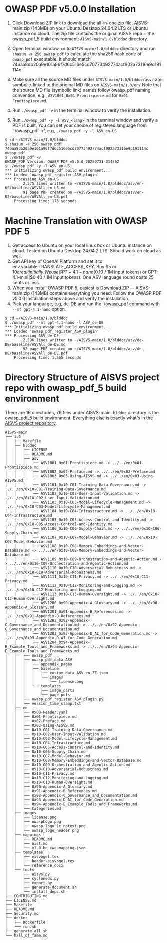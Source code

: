 # OWASP PDF v5.0.0 Installation

1. Click [Download ZIP](https://github.com/tetsuoseto/AISVS/archive/refs/heads/main.zip) link to download the all-in-one zip file, AISVS-main.zip (143MB) on your Ubuntu Desktop 24.04.2 LTS or Ubuntu instance on cloud. The zip file contains the original AISVS repo + the owasp_pdf_5 build environment: `AISVS-main/1.0/blddoc` directory.

2. Open terminal window, `cd` to `AISVS-main/1.0/blddoc` directory and run `shasum -a 256 owasp_pdf` to calculate the sha256 hash code of `owasp_pdf` executable. It should match 746aa8db20a9e101a96f7d6c516e5cd70773492774acf902a73116e9d191114c

3. Make sure all the source MD files under `AISVS-main/1.0/blddoc/asv/` are symbolic-linked to the original MD files on `AISVS-main/1.0/en/` Note that the source MD file (symbolic link) names follow owasp_pdf naming convention, e.g., `ASV1001_0x01-Frontispiece.md` for `0x01-Frontispiece.md`.

4. Run `./owasp_pdf -v` in the terminal window to verify the installation.

5. Run `./owasp_pdf -y -l ASV_<lang>` in the terminal window and verify a PDF is built. You can set your choice of registered language from './owasp_pdf -r', e.g, `./owasp_pdf -y -l ASV_en-US`

```
$ cd ~/AISVS-main/1.0/blddoc
$ shasum -a 256 owasp_pdf
746aa8db20a9e101a96f7d6c516e5cd70773492774acf902a73116e9d191114c  owasp_pdf
$ ./owasp_pdf -v
OWASP_PDF Version: OWASP PDF v5.0.0 20250731-214352
$ ./owasp_pdf -y -l ASV_en-US
*** initializing owasp_pdf build environment...
*** Loaded 'owasp_pdf_register_ASV_plugin'
*** Processing ASV_en-US
        2,575 lines written to ~/AISVS-main/1.0/blddoc/asv/en-US/baseline/ASVAll_en-US.md
        91 page PDF created on ~/AISVS-main/1.0/blddoc/asv/en-US/baseline/ASVAll_en-US.pdf
    Processing time: 173 seconds
```

# Machine Translation with OWASP PDF 5

1. Get access to Ubuntu on your local linux box or Ubuntu instance on cloud. Tested on Ubuntu Desktop 24.04.2 LTS.  Should work on cloud as well.
2. Get API key of OpenAI Platform and set it to env.variable:TRANSLATE_ACCESS_KEY. Buy $5 or $10 credit initially. We use GPT-4.1-nano($0.10 / 1M input tokens) or GPT-4.1-mini($0.40 / 1M input tokens). One ASV language round costs 25 cents or less.
3. When you install OWASP PDF 5, easiest is [Download ZIP](https://github.com/tetsuoseto/AISVS/archive/refs/heads/main.zip) -- AISVS-main.zip (143MB) contains everything you need. Follow the OWASP PDF v5.0.0 Installation steps above and verify the installation.
4. Pick your language, e.g, de-DE and run the ./owasp_pdf command with `--mt gpt-4.1-nano` option.

```
$ cd ~/AISVS-main/1.0/blddoc
$ ./owasp_pdf --mt gpt-4.1-nano -l ASV_de-DE
*** Initializing owasp_pdf build environment...
*** Loaded 'owasp_pdf_register_ASV_plugin'
*** Processing ASV_de-DE
        2,596 lines written to ~/AISVS-main/1.0/blddoc/asv/de-DE/baseline/ASVAll_de-DE.md
        92 page PDF created on ~/AISVS-main/1.0/blddoc/asv/de-DE/baseline/ASVAll_de-DE.pdf
    Processing time: 1,565 seconds
```

# Directory Structure of AISVS project repo with owasp_pdf_5 build environment

There are 16 directories, 76 files under AISVS-main. `blddoc` directory is the owasp_pdf_5 build environment. Everything else is exactly what's in [the AISVS project repository](https://github.com/OWASP/AISVS).

```
AISVS-main
├── 1.0
│   ├── Makefile
│   ├── blddoc
│   │   ├── LICENSE
│   │   ├── README.md
│   │   ├── asv
│   │   │   ├── ASV1001_0x01-Frontispiece.md -> ../../en/0x01-Frontispiece.md
│   │   │   ├── ASV1002_0x02-Preface.md -> ../../en/0x02-Preface.md
│   │   │   ├── ASV1003_0x03-Using-AISVS.md -> ../../en/0x03-Using-AISVS.md
│   │   │   ├── ASV1101_0x10-C01-Training-Data-Governance.md -> ../../en/0x10-C01-Training-Data-Governance.md
│   │   │   ├── ASV1102_0x10-C02-User-Input-Validation.md -> ../../en/0x10-C02-User-Input-Validation.md
│   │   │   ├── ASV1103_0x10-C03-Model-Lifecycle-Management.md -> ../../en/0x10-C03-Model-Lifecycle-Management.md
│   │   │   ├── ASV1104_0x10-C04-Infrastructure.md -> ../../en/0x10-C04-Infrastructure.md
│   │   │   ├── ASV1105_0x10-C05-Access-Control-and-Identity.md -> ../../en/0x10-C05-Access-Control-and-Identity.md
│   │   │   ├── ASV1106_0x10-C06-Supply-Chain.md -> ../../en/0x10-C06-Supply-Chain.md
│   │   │   ├── ASV1107_0x10-C07-Model-Behavior.md -> ../../en/0x10-C07-Model-Behavior.md
│   │   │   ├── ASV1108_0x10-C08-Memory-Embeddings-and-Vector-Database.md -> ../../en/0x10-C08-Memory-Embeddings-and-Vector-Database.md
│   │   │   ├── ASV1109_0x10-C09-Orchestration-and-Agentic-Action.md -> ../../en/0x10-C09-Orchestration-and-Agentic-Action.md
│   │   │   ├── ASV1110_0x10-C10-Adversarial-Robustness.md -> ../../en/0x10-C10-Adversarial-Robustness.md
│   │   │   ├── ASV1111_0x10-C11-Privacy.md -> ../../en/0x10-C11-Privacy.md
│   │   │   ├── ASV1112_0x10-C12-Monitoring-and-Logging.md -> ../../en/0x10-C12-Monitoring-and-Logging.md
│   │   │   ├── ASV1113_0x10-C13-Human-Oversight.md -> ../../en/0x10-C13-Human-Oversight.md
│   │   │   ├── ASV1200_0x90-Appendix-A_Glossary.md -> ../../en/0x90-Appendix-A_Glossary.md
│   │   │   ├── ASV1201_0x91-Appendix-B_References.md -> ../../en/0x91-Appendix-B_References.md
│   │   │   ├── ASV1202_0x92-Appendix-C_Governance_and_Documentation.md -> ../../en/0x92-Appendix-C_Governance_and_Documentation.md
│   │   │   ├── ASV1203_0x93-Appendix-D_AI_for_Code_Generation.md -> ../../en/0x93-Appendix-D_AI_for_Code_Generation.md
│   │   │   └── ASV1204_0x94-Appendix-E_Example_Tools_and_Frameworks.md -> ../../en/0x94-Appendix-E_Example_Tools_and_Frameworks.md
│   │   ├── owasp_pdf
│   │   ├── owasp_pdf_data_ASV
│   │   │   ├── appendix_pages
│   │   │   ├── baseline
│   │   │   │   ├── custom_data_ASV_en-ZZ.json
│   │   │   │   └── images
│   │   │   │       └── license.png
│   │   │   └── templates
│   │   │       ├── image_parts
│   │   │       └── page_pdfs
│   │   ├── owasp_pdf_register_ASV_plugin.py
│   │   └── version_time_stamp.txt
│   ├── en
│   │   ├── 0x00-Header.yaml
│   │   ├── 0x01-Frontispiece.md
│   │   ├── 0x02-Preface.md
│   │   ├── 0x03-Using-AISVS.md
│   │   ├── 0x10-C01-Training-Data-Governance.md
│   │   ├── 0x10-C02-User-Input-Validation.md
│   │   ├── 0x10-C03-Model-Lifecycle-Management.md
│   │   ├── 0x10-C04-Infrastructure.md
│   │   ├── 0x10-C05-Access-Control-and-Identity.md
│   │   ├── 0x10-C06-Supply-Chain.md
│   │   ├── 0x10-C07-Model-Behavior.md
│   │   ├── 0x10-C08-Memory-Embeddings-and-Vector-Database.md
│   │   ├── 0x10-C09-Orchestration-and-Agentic-Action.md
│   │   ├── 0x10-C10-Adversarial-Robustness.md
│   │   ├── 0x10-C11-Privacy.md
│   │   ├── 0x10-C12-Monitoring-and-Logging.md
│   │   ├── 0x10-C13-Human-Oversight.md
│   │   ├── 0x90-Appendix-A_Glossary.md
│   │   ├── 0x91-Appendix-B_References.md
│   │   ├── 0x92-Appendix-C_Governance_and_Documentation.md
│   │   ├── 0x93-Appendix-D_AI_for_Code_Generation.md
│   │   ├── 0x94-Appendix-E_Example_Tools_and_Frameworks.md
│   │   └── Categories.md
│   ├── images
│   │   ├── license.png
│   │   ├── owaspLogo.png
│   │   ├── owasp_logo_1c_notext.png
│   │   └── owasp_logo_header.png
│   ├── mappings
│   │   ├── README.md
│   │   ├── nist.md
│   │   └── v1.0.be_cwe_mapping.json
│   ├── templates
│   │   ├── eisvogel.tex
│   │   ├── header-eisvogel.tex
│   │   └── reference.docx
│   └── tools
│       ├── aisvs.py
│       ├── cyclonedx.py
│       ├── export.py
│       ├── generate_document.sh
│       └── install_deps.sh
├── CONTRIBUTING.md
├── LICENSE.md
├── Makefile
├── README.md
├── Security.md
├── docker
│   ├── Dockerfile
│   └── run.sh
├── generate-all.sh
└── hall_of_fame.md
```
